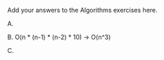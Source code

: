 Add your answers to the Algorithms exercises here.

A. 

B. O(n * (n-1) * (n-2) * 10)  -> O(n^3)

C. 